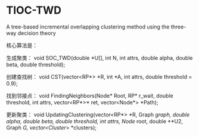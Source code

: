 # TIOC-TWD
A tree-based incremental overlapping clustering method using the three-way decision theory

核心算法是：

生成聚类：
void SOC_TWD(double *U[], int N, int attrs, double alpha, double beta, double threshold);

创建查找树：
void CST(vector<RP*> *R, int *A, int attrs, double threshold = 0.9);

找到邻接点：
void FindingNeighbors(Node* Root, RP* r_wait, double threshold, 
	int attrs, vector<RP*>* ret, vector<Node*> *Path);

更新聚类：
void UpdatingClustering(vector<RP*> *R, Graph *graph,
	double alpha, double beta, double threshold,
	int attrs, Node* root, double **U2, Graph *G, vector<Cluster*> *clusters);
